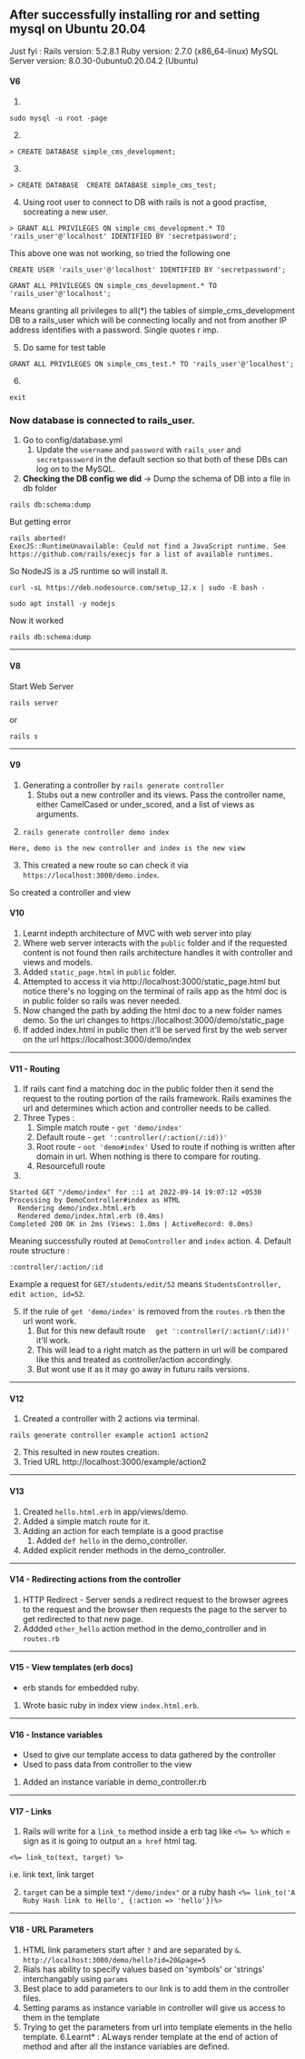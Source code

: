 ## After successfully installing ror and setting mysql on Ubuntu 20.04

Just fyi :
Rails version: 5.2.8.1
Ruby version: 2.7.0 (x86_64-linux)
MySQL Server version: 8.0.30-0ubuntu0.20.04.2 (Ubuntu)

#### V6

1.

```
sudo mysql -u root -page
```

2.

```
> CREATE DATABASE simple_cms_development;
```

3.

```
> CREATE DATABASE  CREATE DATABASE simple_cms_test;
```

4. Using root user to connect to DB with rails is not a good practise, socreating a new user.

```
> GRANT ALL PRIVILEGES ON simple_cms_development.* TO 'rails_user'@'localhost' IDENTIFIED BY 'secretpassword';
```

This above one was not working, so tried the following one

```
CREATE USER 'rails_user'@'localhost' IDENTIFIED BY 'secretpassword';
```

```
GRANT ALL PRIVILEGES ON simple_cms_development.* TO 'rails_user'@'localhost';
```

Means granting all privileges to all(\*) the tables of simple_cms_development DB to a rails_user which will be connecting locally and not from another IP address identifies with a password. Single quotes r imp.

5. Do same for test table

```
GRANT ALL PRIVILEGES ON simple_cms_test.* TO 'rails_user'@'localhost';
```

6.

```
exit
```

### Now database is connected to rails_user.

1. Go to config/database.yml
   1. Update the `username` and `password` with `rails_user` and `secretpassword` in the default section so that both of these DBs can log on to the MySQL.
2. **Checking the DB config we did** -> Dump the schema of DB into a file in db folder

```
rails db:schema:dump
```

But getting error

```
rails aborted!
ExecJS::RuntimeUnavailable: Could not find a JavaScript runtime. See https://github.com/rails/execjs for a list of available runtimes.
```

So NodeJS is a JS runtime so will install it.

```
curl -sL https://deb.nodesource.com/setup_12.x | sudo -E bash -
```

```
sudo apt install -y nodejs
```

Now it worked

```
rails db:schema:dump
```

---

#### V8

Start Web Server

```
rails server
```

or

```
rails s
```

---

#### V9

1. Generating a controller by `rails generate controller`
   1. Stubs out a new controller and its views. Pass the controller name, either
      CamelCased or under_scored, and a list of views as arguments.
2. ```
   rails generate controller demo index
   ```

```
Here, demo is the new controller and index is the new view
```

3. This created a new route so can check it via `https://localhost:3000/demo.index`.

So created a controller and view

#### V10

1. Learnt indepth architecture of MVC with web server into play
2. Where web server interacts with the `public` folder and if the requested content is not found then rails architecture handles it with controller and views and models.
3. Added `static_page.html` in `public` folder.
4. Attempted to access it via http://localhost:3000/static_page.html but notice there's no logging on the terminal of rails app as the html doc is in public folder so rails was never needed.
5. Now changed the path by adding the html doc to a new folder names demo. So the url changes to https://localhost:3000/demo/static_page
6. If added index.html in public then it'll be served first by the web server on the url https://localhost:3000/demo/index

---

#### V11 - Routing

1. If rails cant find a matching doc in the public folder then it send the request to the routing portion of the rails framework. Rails examines the url and determines which action and controller needs to be called.
2. Three Types : 
   1. Simple match route - `get 'demo/index'`
   2. Default route - `get ':controller(/:action(/:id))'`
   3. Root route - `oot 'demo#index'` Used to route if nothing is written after domain in url. When nothing is there to compare for routing.
   4. Resourcefull route
3. 
```
Started GET "/demo/index" for ::1 at 2022-09-14 19:07:12 +0530
Processing by DemoController#index as HTML
  Rendering demo/index.html.erb
  Rendered demo/index.html.erb (0.4ms)
Completed 200 OK in 2ms (Views: 1.0ms | ActiveRecord: 0.0ms)
```
Meaning successfully routed at `DemoController` and `index` action.
4. Default route structure :
```
:controller/:action/:id
```
Example a request for `GET/students/edit/52` means `StudentsController, edit action, id=52`.

5. If the rule of `get 'demo/index'` is removed from the `routes.rb` then the url wont work.
   1. But for this new default route `  get ':controller(/:action(/:id))'` it'll work.
   2. This will lead to a right match as the pattern in url will be compared like this and treated as controller/action accordingly. 
   3. But wont use it as it may go away in futuru rails versions.


---

#### V12

1. Created a controller with 2 actions via terminal.
```
rails generate controller example action1 action2
```
2. This resulted in new routes creation.
3. Tried URL http://localhost:3000/example/action2 


---

#### V13

1. Created `hello.html.erb` in app/views/demo.
2. Added a simple match route for it.
3. Adding an action for each template is a good practise
   1. Added `def hello` in the demo_controller. 
4. Added explicit render methods in the demo_controller.

---

#### V14 - Redirecting actions from the controller

1. HTTP Redirect - Server sends a redirect request to the browser agrees to the request and the browser then requests the page to the server to get redirected to that new page.
2. Addded `other_hello` action method in the demo_controller and in `routes.rb`

---

#### V15 - View templates (erb docs)

- erb stands for embedded ruby.

1. Wrote basic ruby in index view `index.html.erb`.

---

#### V16 - Instance variables

- Used to give our template access to data gathered by the controller
- Used to pass data from controller to the view

1. Added an instance variable in demo_controller.rb


---

#### V17 - Links

1. Rails will write for a `link_to` method inside a erb tag like `<%= %>` which = sign as it is going to output an `a href` html tag.
```
<%= link_to(text, target) %>
```
i.e. link text, link target

2. `target` can be a simple text `"/demo/index"` or a ruby hash `<%= link_to('A Ruby Hash link to Hello', {:action => 'hello'})%> `

---

#### V18 - URL Parameters

1. HTML link parameters start after `?` and are separated by `&`. `http://localhost:3000/demo/hello?id=20&page=5`
2. Rials has ability to specify values based on 'symbols' or 'strings' interchangably using `params`
3. Best place to add parameters to our link is to add them in the controller files.
4. Setting params as instance variable in controller will give us access to them in the template 
5. Trying to get the parameters from url into template elements in the hello template.
6.Learnt* : ALways render template at the end of action of method and after all the instance variables are defined.

